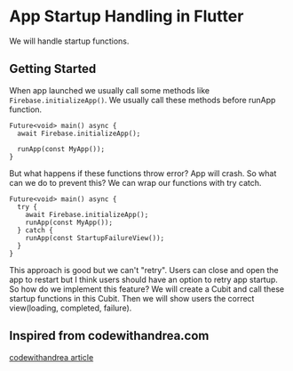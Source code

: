 # App Startup Handling in Flutter

We will handle startup functions.

## Getting Started

When app launched we usually call some methods like ``` Firebase.initializeApp() ```. We usually call these methods before runApp function.

```
Future<void> main() async {
  await Firebase.initializeApp();
  
  runApp(const MyApp());
}
```
But what happens if these functions throw error? App will crash. So what can we do to prevent this? We can wrap our functions with try catch. 
```
Future<void> main() async {
  try {
    await Firebase.initializeApp();
    runApp(const MyApp());
  } catch {
    runApp(const StartupFailureView());
  }
}
```
This approach is good but we can't "retry". Users can close and open the app to restart but I think users should have an option to retry app startup. So how do we implement this feature? We will create a Cubit and call these startup functions in this Cubit. Then we will show users the correct view(loading, completed, failure).

## Inspired from codewithandrea.com
[codewithandrea article](https://codewithandrea.com/articles/robust-app-initialization-riverpod/)